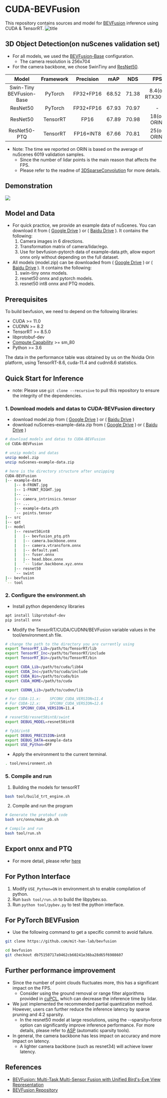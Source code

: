 # CUDA-BEVFusion

This repository contains sources and model for [BEVFusion](https://github.com/mit-han-lab/bevfusion) inference using CUDA & TensorRT.
![title](/assets/bevfusion.png)


## 3D Object Detection(on nuScenes validation set)
- For all models, we used the [BEVFusion-Base](https://github.com/mit-han-lab/bevfusion/blob/main/configs/nuscenes/det/transfusion/secfpn/camera+lidar/swint_v0p075/convfuser.yaml) configuration.
  - The camera resolution is 256x704
- For the camera backbone, we chose SwinTiny and [ResNet50](configs/nuscenes/det/transfusion/secfpn/camera+lidar/resnet50/default.yaml).

|         **Model**        | **Framework** | **Precision** | **mAP** | **NDS** | **FPS** |
|:------------------------:|:-------------:|:-------------:|:-------:|:-------:|:----------------:|
| Swin-Tiny <br/> BEVFusion-Base |    PyTorch    |   FP32+FP16   |  68.52  |  71.38  |         8.4(on RTX3090)        |
|         ResNet50         |    PyTorch    |   FP32+FP16   |  67.93  |  70.97  |         -        |
|         ResNet50         |    TensorRT   |      FP16     |  67.89  |  70.98  |        18(on ORIN)        |
|         ResNet50-PTQ         |    TensorRT   |      FP16+INT8     |  67.66  |  70.81  |        25(on ORIN)        |
- Note: The time we reported on ORIN is based on the average of nuScenes 6019 validation samples.
  - Since the number of lidar points is the main reason that affects the FPS. 
  - Please refer to the readme of [3DSparseConvolution](/libraries/3DSparseConvolution/README.md) for more details.

## Demonstration
![](../assets/cuda-bevfusion.gif)

## Model and Data
- For quick practice, we provide an example data of nuScenes. You can download it from ( [Google Drive](https://drive.google.com/file/d/1RO493RSWyXbyS12yWk5ZzrixAeZQSnL8/view?usp=sharing) ) or ( [Baidu Drive](https://pan.baidu.com/s/1ED6eospSIF8oIQ2unU9WIQ?pwd=mtvt) ). It contains the following:
  1. Camera images in 6 directions.
  2. Transformation matrix of camera/lidar/ego.
  3. Use for bevfusion-pytorch data of example-data.pth, allow export onnx only without depending on the full dataset.
- All models (model.zip) can be downloaded from ( [Google Drive](https://drive.google.com/file/d/1bPt3D07yyVuSuzRAHySZVR2N15RqGHHN/view?usp=sharing) ) or ( [Baidu Drive](https://pan.baidu.com/s/1BiAoQ8L7nC45vEwkN3bSGQ?pwd=8jb6) ). It contains the following:
  1. swin-tiny onnx models.
  2. resnet50 onnx and pytorch models.
  3. resnet50 int8 onnx and PTQ models.

## Prerequisites
To build bevfusion, we need to depend on the following libraries:
- CUDA >= 11.0
- CUDNN >= 8.2
- TensorRT >= 8.5.0
- libprotobuf-dev
- [Compute Capability](https://developer.nvidia.com/cuda-gpus#compute) >= sm_80
- Python >= 3.6

The data in the performance table was obtained by us on the Nvidia Orin platform, using TensorRT-8.6, cuda-11.4 and cudnn8.6 statistics.

## Quick Start for Inference
- note: Please use `git clone --recursive` to pull this repository to ensure the integrity of the dependencies.

### 1. Download models and datas to CUDA-BEVFusion directory
- download model.zip from ( [Google Drive](https://drive.google.com/file/d/1bPt3D07yyVuSuzRAHySZVR2N15RqGHHN/view?usp=sharing) ) or ( [Baidu Drive](https://pan.baidu.com/s/1_6IJTzKlJ8H62W5cUPiSbA?pwd=g6b4) )
- download nuScenes-example-data.zip from 
( [Google Drive](https://drive.google.com/file/d/1RO493RSWyXbyS12yWk5ZzrixAeZQSnL8/view?usp=sharing) ) or ( [Baidu Drive](https://pan.baidu.com/s/1ED6eospSIF8oIQ2unU9WIQ?pwd=mtvt) )
```bash
# download models and datas to CUDA-BEVFusion
cd CUDA-BEVFusion

# unzip models and datas
unzip model.zip
unzip nuScenes-example-data.zip

# here is the directory structure after unzipping
CUDA-BEVFusion
|-- example-data
    |-- 0-FRONT.jpg
    |-- 1-FRONT_RIGHT.jpg
    |-- ...
    |-- camera_intrinsics.tensor
    |-- ...
    |-- example-data.pth
    `-- points.tensor
|-- src
|-- qat
|-- model
    |-- resnet50int8
    |   |-- bevfusion_ptq.pth
    |   |-- camera.backbone.onnx
    |   |-- camera.vtransform.onnx
    |   |-- default.yaml
    |   |-- fuser.onnx
    |   |-- head.bbox.onnx
    |   `-- lidar.backbone.xyz.onnx
    |-- resnet50
    `-- swint
|-- bevfusion
`-- tool
```
### 2. Configure the environment.sh
- Install python dependency libraries
```bash
apt install libprotobuf-dev
pip install onnx
```

- Modify the TensorRT/CUDA/CUDNN/BEVFusion variable values in the tool/environment.sh file.
```bash
# change the path to the directory you are currently using
export TensorRT_Lib=/path/to/TensorRT/lib
export TensorRT_Inc=/path/to/TensorRT/include
export TensorRT_Bin=/path/to/TensorRT/bin

export CUDA_Lib=/path/to/cuda/lib64
export CUDA_Inc=/path/to/cuda/include
export CUDA_Bin=/path/to/cuda/bin
export CUDA_HOME=/path/to/cuda

export CUDNN_Lib=/path/to/cudnn/lib

# For CUDA-11.x:    SPCONV_CUDA_VERSION=11.4
# For CUDA-12.x:    SPCONV_CUDA_VERSION=12.6
export SPCONV_CUDA_VERSION=11.4

# resnet50/resnet50int8/swint
export DEBUG_MODEL=resnet50int8

# fp16/int8
export DEBUG_PRECISION=int8
export DEBUG_DATA=example-data
export USE_Python=OFF
```

- Apply the environment to the current terminal.
```bash
. tool/environment.sh
```

### 5. Compile and run

1. Building the models for tensorRT
```bash
bash tool/build_trt_engine.sh
```

2. Compile and run the program
```bash
# Generate the protobuf code
bash src/onnx/make_pb.sh

# Compile and run
bash tool/run.sh
```

## Export onnx and PTQ
- For more detail, please refer [here](qat/README.md)

## For Python Interface
1. Modify `USE_Python=ON` in environment.sh to enable compilation of python.
2. Run `bash tool/run.sh` to build the libpybev.so.
3. Run `python tool/pybev.py` to test the python interface.

## For PyTorch BEVFusion
- Use the following command to get a specific commit to avoid failure.
```bash
git clone https://github.com/mit-han-lab/bevfusion

cd bevfusion
git checkout db75150717a9462cb60241e36ba28d65f6908607
```

## Further performance improvement
- Since the number of point clouds fluctuates more, this has a significant impact on the FPS.
  - Consider using the ground removal or range filter algorithms provided in [cuPCL](https://github.com/NVIDIA-AI-IOT/cuPCL), which can decrease the inference time by lidar.
- We just implemented the recommended partial quantization method. However, users can further reduce the inference latency by sparse pruning and 4:2 sparsity.
  - In the resnet50 model at large resolutions, using the --sparsity=force option can significantly improve inference performance. For more details, please refer to [ASP](https://github.com/NVIDIA/apex/tree/master/apex/contrib/sparsity) (automatic sparsity tools).
- In general, the camera backbone has less impact on accuracy and more impact on latency.
  - A lighter camera backbone (such as resnet34) will achieve lower latency.

## References
- [BEVFusion: Multi-Task Multi-Sensor Fusion with Unified Bird's-Eye View Representation](https://arxiv.org/abs/2205.13542)
- [BEVFusion Repository](https://github.com/mit-han-lab/bevfusion)
